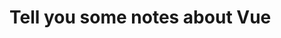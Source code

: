 <!--
 * @Author: sunyudi
 * @Date: 2020-06-06 11:37:13
 * @LastEditTime: 2020-06-06 12:54:25
 * @FilePath: \ys16514.github.io\Vue\index.md
--> 
# Tell you some notes about Vue